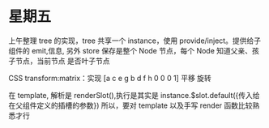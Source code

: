 # 星期五

上午整理 tree 的实现，tree 共享一个 instance，使用 provide/inject。提供给子组件的 emit,信息,
另外 store 保存是整个 Node 节点，每个 Node 知道父亲、孩子节点，当前节点 是否叶子节点

CSS transform:matrix：实现
[a c e g
b d f h
0 0 0 1]
平移 旋转

在 template,<slot></slot> 解析是 renderSlot(),执行是其实是 instance.\$slot.default({传入给在父组件定义的插槽的参数})
所以，要对 template 以及手写 render 函数比较熟悉才行

